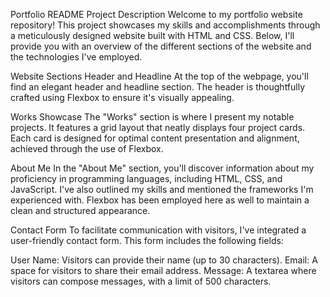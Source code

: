 Portfolio README
Project Description
Welcome to my portfolio website repository! This project showcases my skills and accomplishments through a meticulously designed website built with HTML and CSS. Below, I'll provide you with an overview of the different sections of the website and the technologies I've employed.

Website Sections
Header and Headline
At the top of the webpage, you'll find an elegant header and headline section. The header is thoughtfully crafted using Flexbox to ensure it's visually appealing.

Works Showcase
The "Works" section is where I present my notable projects. It features a grid layout that neatly displays four project cards. Each card is designed for optimal content presentation and alignment, achieved through the use of Flexbox.

About Me
In the "About Me" section, you'll discover information about my proficiency in programming languages, including HTML, CSS, and JavaScript. I've also outlined my skills and mentioned the frameworks I'm experienced with. Flexbox has been employed here as well to maintain a clean and structured appearance.

Contact Form
To facilitate communication with visitors, I've integrated a user-friendly contact form. This form includes the following fields:

User Name: Visitors can provide their name (up to 30 characters).
Email: A space for visitors to share their email address.
Message: A textarea where visitors can compose messages, with a limit of 500 characters.
